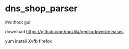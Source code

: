 # dns_shop_parser


#without gui

download https://github.com/mozilla/geckodriver/releases

yum install Xvfb firefox
